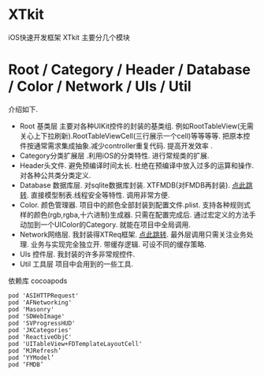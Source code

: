 # XTkit
iOS快速开发框架
XTkit
主要分几个模块
# Root / Category / Header / Database / Color / Network / UIs / Util

介绍如下.
* Root 基类层 主要对各种UIKit控件的封装的基类组. 例如RootTableView(无需关心上下拉刷新).RootTableViewCell(三行展示一个cell)等等等等. 把原本控件按通常需求集成抽象.减少controller重复代码. 提高开发效率 .
* Category分类扩展层 .利用iOS的分类特性. 进行常规类的扩展.
* Header头文件.  避免预编译时间太长. 杜绝在预编译中放入过多的运算和操作. 对各种公共类分类定义.
* Database 数据库层. 对sqlite数据库封装. XTFMDB(对FMDB再封装). [点此跳转](https://github.com/Akateason/XTFMDB). 直接模型制表.线程安全等特性. 调用非常方便.
* Color. 颜色管理器. 项目中的颜色全部封装到配置文件.plist. 支持各种规则式样的颜色(rgb,rgba,十六进制)生成器. 只需在配置完成后. 通过宏定义的方法手动加到一个UIColor的Category. 就能在项目中全局调用.
* Network网络层. 我封装得XTReq框架. [点此跳转](https://github.com/Akateason/XTReq). 最外层调用只需关注业务处理. 业务与实现完全独立开. 带缓存逻辑. 可设不同的缓存策略. 
* UIs 控件层. 我封装的许多非常规控件. 
* Util 工具层 项目中会用到的一些工具. 


依赖库
cocoapods
```
pod 'ASIHTTPRequest'
pod 'AFNetworking'
pod 'Masonry'
pod 'SDWebImage'
pod 'SVProgressHUD'
pod 'JKCategories'
pod 'ReactiveObjC'
pod 'UITableView+FDTemplateLayoutCell'
pod ‘MJRefresh’
pod ‘YYModel’
pod ‘FMDB’
```
